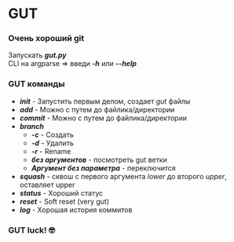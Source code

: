 # GUT
  ### Очень хороший git
Запускать _**gut.py**_  
CLI на argparse => введи **_-h_** или **_--help_**  
### GUT команды  
- **_init_** - Запустить первым делом, создает _gut_ файлы
- **_add_** - Можно с путем до файлика/директории
- **_commit_** - Можно с путем до файлика/директории
- **_branch_**
  * **_-c_** - Создать
  * **_-d_** - Удалить
  * **_-r_** - Rename
  * **_без аргументов_** - посмотреть gut ветки
  * **_Аргумент без параметра_** - переключится
- **_squash_** - сквош с первого аргумента _lower_ до второго _upper_, оставляет upper
- **_status_** - Хороший статус
- **_reset_** - Soft reset (very gut)
- **_log_** - Хорошая история коммитов
### GUT luck! :nerd_face: